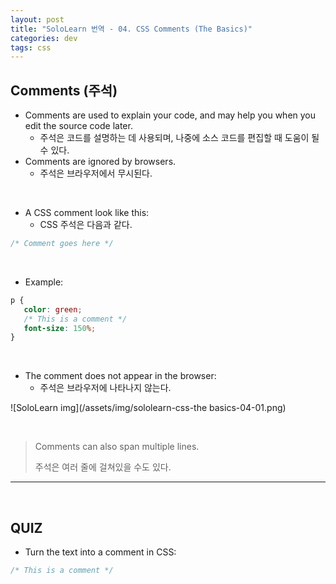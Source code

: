 ```yaml
---
layout: post
title: "SoloLearn 번역 - 04. CSS Comments (The Basics)"
categories: dev
tags: css
---
```


## Comments (주석)

- Comments are used to explain your code, and may help you when you edit the source code later.
  - 주석은 코드를 설명하는 데 사용되며, 나중에 소스 코드를 편집할 때 도움이 될 수 있다.
- Comments are ignored by browsers.
  - 주석은 브라우저에서 무시된다.

<br>

- A CSS comment look like this:
  - CSS 주석은 다음과 같다.

```css
/* Comment goes here */
```

<br>

- Example:

```css
p {
   color: green;
   /* This is a comment */
   font-size: 150%;
}
```

<br>

- The comment does not appear in the browser:
  - 주석은 브라우저에 나타나지 않는다.

![SoloLearn img](/assets/img/sololearn-css-the basics-04-01.png)

<br>

> Comments can also span multiple lines.
>
> 주석은 여러 줄에 걸쳐있을 수도 있다.

------

<br>

## QUIZ

- Turn the text into a comment in CSS:

```css
/* This is a comment */
```

<br>